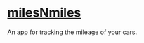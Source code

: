 # [milesNmiles](https://github.com/thadkingcole/milesNmiles)

An app for tracking the mileage of your cars.
